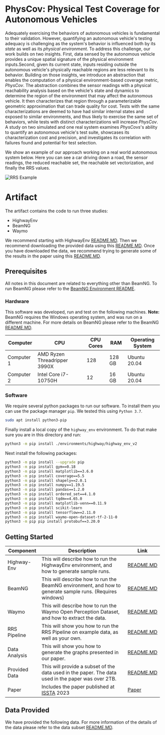 # PhysCov: Physical Test Coverage for Autonomous Vehicles

Adequately exercising the behaviors of autonomous vehicles is fundamental to their validation. However, quantifying an autonomous vehicle's testing adequacy is challenging as the system's behavior is influenced both by its *state* as well as its *physical environment*. To address this challenge, our work builds on two insights. First, data sensed by the autonomous vehicle provides a unique spatial signature of the physical environment inputs.Second, given its current state, inputs residing outside the autonomous vehicle's physically reachable regions are less relevant to its behavior. Building on those insights, we introduce an abstraction that enables the computation of a physical environment-based coverage metric, *PhysCov*. The abstraction combines the sensor readings with a physical reachability analysis based on the vehicle's state and dynamics to determine the region of the environment that may affect the autonomous vehicle. It then characterizes that  region through a parameterizable geometric approximation that can trade quality for cost. Tests with the same characterizations are deemed to have had similar internal states and exposed to similar environments, and thus likely to exercise the same set of behaviors, while tests with distinct characterizations  will increase *PhysCov*. A study on two simulated and one real system examines *PhysCovs*'s ability to quantify an autonomous vehicle's test suite, showcases its characterization cost and precision, and investigates its correlation with failures found and potential for test selection.

We show an example of our approach working on a real world autonomous system below. Here you can see a car driving down a road, the sensor readings, the reduced reachable set, the reachable set vectorization, and finally the RRS values.

![RRS Example](./misc/overview/intro.gif)

# Artifact

The artifact contains the code to run three studies:
* HighwayEnv
* BeamNG
* Waymo

We recommend starting with HighwayEnv [README.MD](./environments/highway/README.md). Then we recommend downloading the provided data using this [README.MD](./data_subset/README.md). Once you have downloaded the data, we recommend trying to generate some of the results in the paper using this [README.MD](./analysis/README.md).

## Prerequisites

All notes in this document are related to everything other than BeamNG. To run BeamNG please refer to the [BeamNG Environment README](./environments/beamng/README.md). 

### Hardware

This software was developed, run and test on the following machines. **Note:** BeamNG requires the Windows operating system, and was run on a different machine. For more details on BeamNG please refer to the BeamNG [README.MD](./environments/beamng/README.md). 


| Computer   | CPU                              | CPU Cores | RAM       | Operating System  |
|------------|------------------------------	|-------	|-------	|---------------    |
| Computer 1 | AMD Ryzen Threadripper 3990X     | 128       | 128 GB    | Ubuntu 20.04      |
| Computer 2 | Intel Core i7-10750H             | 12        | 16 GB     | Ubuntu 20.04      |

### Software

We require several python packages to run our software. To install them you can use the package manager `pip`. We tested this using `Python 3.7`.

```bash
sudo apt install python3-pip
```

Finally install a local copy of the `highway_env` environment. To do that make sure you are in this directory and run:
```bash
python3 -m pip install ./environments/highway/highway_env_v2
```


Next install the following packages:
```bash
python3 -m pip install --upgrade pip
python3 -m pip install gym==0.18
python3 -m pip install matplotlib==3.6.0
python3 -m pip install coverage==5.5
python3 -m pip install shapely==2.0.1
python3 -m pip install numpy==1.19.5
python3 -m pip install pandas==1.2.0
python3 -m pip install ordered_set==4.1.0
python3 -m pip install tqdm==4.65.0
python3 -m pip install matplotlib-venn==0.11.9
python3 -m pip install scikit-learn
python3 -m pip install tensorflow==2.11.0
python3 -m pip install waymo-open-dataset-tf-2-11-0
python3 -m pip pip install protobuf==3.20.0
```

## Getting Started

| Component         	| Description                                                                                               	| Link 	|
|-------------------	|-----------------------------------------------------------------------------------------------------------	|------	|
| Highway-Env       	| This will describe how to run the HighwayEnv environment, and how to generate sample runs.                	| [README.MD](./environments/highway/README.md)    	|
| BeamNG            	| This will describe how to run the BeamNG environment, and how to generate sample runs. (Requires windows) 	| [README.MD](./environments/beamng/README.md)    	|
| Waymo             	| This will describe how to run the Waymo Open Perception Dataset, and how to extract the data.             	| [README.MD](./environments/waymo/README.md)    	|
| RRS Pipeline      	| This will show you how to run the RRS Pipeline on example data, as well as your own.                      	| [README.MD](./processing_pipeline/README.md)      |
| Data Analysis     	| This will show you how to generate the graphs presented in our paper.                                     	| [README.MD](./analysis/README.md)    	            |
| Provided Data      	| This will provide a subset of the data used in the paper. The data used in the paper was over 2TB.                	| [README.MD](./data_subset/README.md)              |
| Paper      	| Includes the paper published at [ISSTA](https://conf.researchr.org/home/issta-2023) 2023                	| [Paper](./paper/main.pdf)              |


## Data Provided

We have provided the following data. For more information of the details of the data please refer to the data subset [README.MD](./data_subset/README.md).
